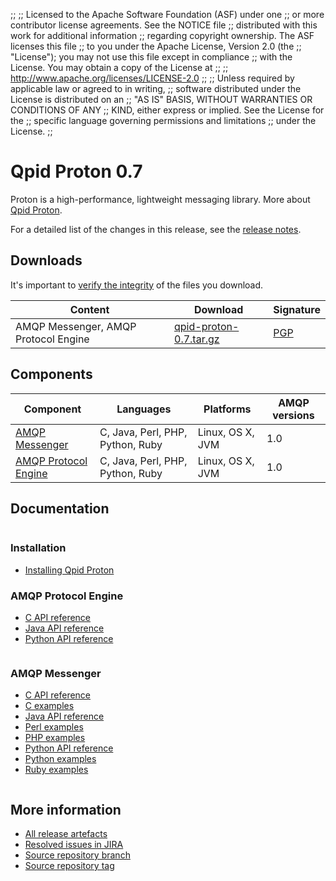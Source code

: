 ;;
;; Licensed to the Apache Software Foundation (ASF) under one
;; or more contributor license agreements.  See the NOTICE file
;; distributed with this work for additional information
;; regarding copyright ownership.  The ASF licenses this file
;; to you under the Apache License, Version 2.0 (the
;; "License"); you may not use this file except in compliance
;; with the License.  You may obtain a copy of the License at
;; 
;;   http://www.apache.org/licenses/LICENSE-2.0
;; 
;; Unless required by applicable law or agreed to in writing,
;; software distributed under the License is distributed on an
;; "AS IS" BASIS, WITHOUT WARRANTIES OR CONDITIONS OF ANY
;; KIND, either express or implied.  See the License for the
;; specific language governing permissions and limitations
;; under the License.
;;

<script type="text/javascript">
  _deferredFunctions.push(function() {
      if ("0.7" === "{{current_proton_release}}") {
          _modifyCurrentReleaseLinks();
      }
  });
</script>

# Qpid Proton 0.7

Proton is a high-performance, lightweight messaging library. More
about [Qpid Proton]({{site_url}}/proton/index.html).

For a detailed list of the changes in this release, see the [release
notes](release-notes.html).

## Downloads

It's important to [verify the
integrity]({{site_url}}/download.html#verify-what-you-download) of the
files you download.

| Content | Download | Signature |
| ------- | -------- | --------- |
| AMQP Messenger, AMQP Protocol Engine | [qpid-proton-0.7.tar.gz](http://archive.apache.org/dist/qpid/proton/0.7/qpid-proton-0.7.tar.gz) | [PGP](http://archive.apache.org/dist/qpid/proton/0.7/qpid-proton-0.7.tar.gz.asc) |

## Components

| Component | Languages | Platforms | AMQP versions |
| --------- | --------- | --------- | ------------- |
| [AMQP Messenger]({{site_url}}/proton/messenger.html) | C, Java, Perl, PHP, Python, Ruby | Linux, OS X, JVM | 1.0 |
| [AMQP Protocol Engine]({{site_url}}/proton/index.html) | C, Java, Perl, PHP, Python, Ruby | Linux, OS X, JVM | 1.0 |

## Documentation

<div class="two-column" markdown="1">
<div class="column" markdown="1">

### Installation

 - [Installing Qpid Proton](http://svn.apache.org/repos/asf/qpid/proton/branches/0.7/README)

### AMQP Protocol Engine

 - [C API reference](protocol-engine/c/api/files.html)
 - [Java API reference](protocol-engine/java/api/index.html)
 - [Python API reference](protocol-engine/python/api/index.html)

</div>
<div class="column" markdown="1">

### AMQP Messenger

 - [C API reference](protocol-engine/c/api/messenger_8h.html)
 - [C examples](messenger/c/examples/index.html)
 - [Java API reference](protocol-engine/java/api/org/apache/qpid/proton/messenger/Messenger.html)
 - [Perl examples](messenger/perl/examples/index.html)
 - [PHP examples](messenger/php/examples/index.html)
 - [Python API reference](protocol-engine/python/api/proton.Messenger-class.html)
 - [Python examples](messenger/python/examples/index.html)
 - [Ruby examples](messenger/ruby/examples/index.html)

</div>
</div>

## More information

 - [All release artefacts](http://archive.apache.org/dist/qpid/proton/0.7)
 - [Resolved issues in JIRA](https://issues.apache.org/jira/issues/?jql=project+%3D+PROTON+AND+fixVersion+%3D+%270.7%27+ORDER+BY+priority+DESC)
 - [Source repository branch](http://svn.apache.org/repos/asf/qpid/proton/branches/0.7)
 - [Source repository tag](http://svn.apache.org/repos/asf/qpid/proton/tags/0.7)
